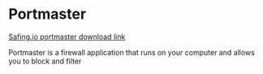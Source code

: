 # Portmaster

[Safing.io portmaster download link](https://safing.io/portmaster/)

Portmaster is a firewall application that runs on your computer and allows you to block and filter 